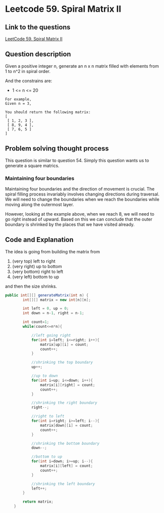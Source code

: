 # Leetcode 59. Spiral Matrix II

## Link to the questions

[LeetCode 59. Spiral Matrix II](https://leetcode.com/problems/spiral-matrix-ii/description/)

## Question description

Given a positive integer n, generate an n x n matrix filled with elements from 1 to n^2 in spiral order.

And the constrains are:
 - 1 <= n <= 20

```
For example,
Given n = 3,

You should return the following matrix:
[
 [ 1, 2, 3 ],
 [ 8, 9, 4 ],
 [ 7, 6, 5 ]
]
```

## Problem solving thought process

This question is similar to question 54. Simply this question wants us to generate a square matrics.

### Maintaining four boundaries

Maintaining four boundaries and the direction of movement is crucial. The spiral filling process invariably involves changing directions during traversal. We will need to change the boundaries when we reach the boundaries while moving along the outermost layer.

However, looking at the example above, when we reach 8, we will need to go right instead of upward. Based on this we can conclude that the outer boundary is shrinked by the places that we have visited already.

## Code and Explanation

The idea is going from building the matrix from
1. (very top) left to right
2. (very right) up to bottom
3. (very bottom) right to left
4. (very left) bottom to up

and then the size shrinks.

```java
public int[][] generateMatrix(int n) {
        int[][] matrix = new int[n][n];

        int left = 0, up = 0;
        int down = n-1, right = n-1;

        int count=1; 
        while(count<=n*n){

            //left going right
            for(int i=left; i<=right; i++){
                matrix[up][i] = count;
                count++;
            }

            //shrinking the top boundary
            up++;

            //up to down
            for(int i=up; i<=down; i++){
                matrix[i][right] = count;
                count++;
            }

            //shrinking the right boundary
            right--;

            //right to left
            for(int i=right; i>=left; i--){
                matrix[down][i] = count;
                count++;
            }

            //shrinking the bottom boundary
            down--;

            //bottom to up
            for(int i=down; i>=up; i--){
                matrix[i][left] = count;
                count++;
            }

            //shrinking the left boundary
            left++;
        }

        return matrix;
    }
```